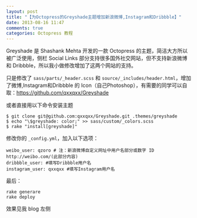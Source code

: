 ```yaml
---
layout: post
title: "【为Octopress的Greyshade主题增加新浪微博,Instagram和Dribbble】"
date: 2013-08-16 11:47
comments: true
categories: Octopress 教程
---
```



Greyshade 是 Shashank Mehta 开发的一款 Octopress 的主题，简洁大方所以被广泛使用，侧栏 Social Links 部分支持很多国外社交网站，但不支持新浪微博和 Dribbble，所以我小做修改增加了这两个网站的支持。

只是修改了 `sass/parts/_header.scss` 和 `source/_includes/header.html`，增加了微博,Instagram和Dribbble 的 Icon（自己Photoshop），有需要的同学可以自取：https://github.com/qxxqxx/Greyshade


或者直接用以下命令安装主题

    $ git clone git@github.com:qxxqxx/Greyshade.git .themes/greyshade
    $ echo "\$greyshade: color;" >> sass/custom/_colors.scss
    $ rake "install[greyshade]"

修改你的 `_config.yml`，加入以下选项：

    weibo_user: qzoro # 注：新浪微博自定义网址中用户名部分或数字 ID  http://weibo.com/(此部分内容)
    dribbble_user: #填写Dribbble用户名
    instagram_user: qxxqxx #填写Instagram用户名

最后：
    
    rake generare
    rake deploy

效果见我 blog 左侧